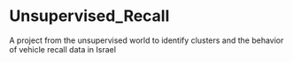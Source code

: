 # Unsupervised_Recall
A project from the unsupervised world to identify clusters and the behavior of vehicle recall data in Israel
